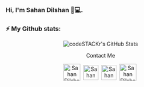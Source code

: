 ### Hi, I'm Sahan Dilshan 👋💻.


### ⚡ My Github stats:
<p align="center">
  <img align="middle" alt="codeSTACKr's GitHub Stats" src="https://github-readme-stats.vercel.app/api?username=VivekVinushanth&show_icons=true&theme=gruvbox" />
</p>

<p align="center"> Contact Me </p>

<p align="center">
    <a href="https://twitter.com/DPS_Dilshan" target="blank"><img align="center" src="https://www.vectorlogo.zone/logos/twitter/twitter-icon.svg" alt="Sahan Dilshan" height="45" width="45" /></a>&nbsp;
    <a href="https://www.linkedin.com/in/sahandilshan" target="blank"><img align="center" src="https://www.vectorlogo.zone/logos/linkedin/linkedin-icon.svg" alt="Sahan Dilshan" height="40" width="40" /></a>&nbsp;
  <a href="https://medium.com/@sahandilshan" target="blank"><img align="center" src="https://www.vectorlogo.zone/logos/medium/medium-tile.svg" alt="Sahan Dilshan" height="40" width="40" /></a>&nbsp;
  <a href="mailto:sahandilshan222@gmail.com" target="blank"><img align="center" src="https://www.vectorlogo.zone/logos/gmail/gmail-icon.svg" alt="Sahan Dilshan" height="45" width="45" /></a>&nbsp;
</p>

<!--
**sahandilshan/sahandilshan** is a ✨ _special_ ✨ repository because its `README.md` (this file) appears on your GitHub profile.

Here are some ideas to get you started:>

- 🔭 I’m currently working on ...
- 🌱 I’m currently learning ...
- 👯 I’m looking to collaborate on ...
- 🤔 I’m looking for help with ...
- 💬 Ask me about ...
- 📫 How to reach me: ...
- 😄 Pronouns: ...
- ⚡ Fun fact: ...
-->
